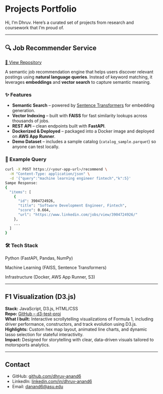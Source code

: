 # Projects Portfolio

Hi, I’m Dhruv. Here’s a curated set of projects from research and coursework that I’m proud of.

---

## 🔍 Job Recommender Service
[🔗 View Repository](https://github.com/danand6/job-recommender)

A semantic job recommendation engine that helps users discover relevant postings using **natural language queries**. Instead of keyword matching, it leverages **embeddings** and **vector search** to capture semantic meaning.

### ✨ Features
- **Semantic Search** – powered by [Sentence Transformers](https://www.sbert.net/) for embedding generation.  
- **Vector Indexing** – built with **FAISS** for fast similarity lookups across thousands of jobs.  
- **REST API** – clean endpoints built with **FastAPI**.  
- **Dockerized & Deployed** – packaged into a Docker image and deployed on **AWS App Runner**.  
- **Demo Dataset** – includes a sample catalog (`catalog_sample.parquet`) so anyone can test locally.

### 🚀 Example Query
```bash
curl -X POST https://<your-app-url>/recommend \
  -H "Content-Type: application/json" \
  -d '{"query":"machine learning engineer fintech","k":5}'
Sampe Response:
{
  "items": [
    {
      "id": 3904724926,
      "title": "Software Development Engineer, Fintech",
      "score": 0.664,
      "url": "https://www.linkedin.com/jobs/view/3904724926/"
    },
    ...
  ]
}
```

### 🛠 Tech Stack

Python (FastAPI, Pandas, NumPy)

Machine Learning (FAISS, Sentence Transformers)

Infrastructure (Docker, AWS App Runner, S3)

---

## F1 Visualization (D3.js)
**Stack:** JavaScript, D3.js, HTML/CSS  
**Repo:** [GitHub – d3-test-proj](https://github.com/blacklamma/d3-test-proj)  
**What I built:** Interactive scrollytelling visualizations of Formula 1, including driver performance, constructors, and track evolution using D3.js.  
**Highlights:** Custom hex map layout, animated line charts, and dynamic lasso selection for stateful interactivity.  
**Impact:** Designed for storytelling with clear, data-driven visuals tailored to motorsports analytics.

---

## Contact
- GitHub: [github.com/dhruv-anand6](https://github.com/dhruv-anand6)  
- LinkedIn: [linkedin.com/in/dhruv-anand6](https://linkedin.com/in/dhruv-anand6)  
- Email: danand6@asu.edu
